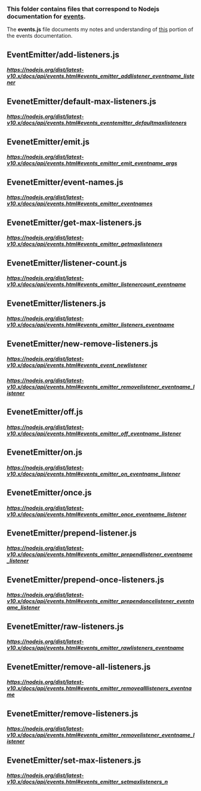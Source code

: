 ### This folder contains files that correspond to Nodejs documentation for [events](https://nodejs.org/api/events.html).


The **events.js** file documents my notes and understanding of [this](https://nodejs.org/api/events.html#events_events) portion 
of the events documentation.

## EventEmitter/add-listeners.js
##### <https://nodejs.org/dist/latest-v10.x/docs/api/events.html#events_emitter_addlistener_eventname_listener>
## EvenetEmitter/default-max-listeners.js
##### <https://nodejs.org/dist/latest-v10.x/docs/api/events.html#events_eventemitter_defaultmaxlisteners>
## EvenetEmitter/emit.js
##### <https://nodejs.org/dist/latest-v10.x/docs/api/events.html#events_emitter_emit_eventname_args>
## EvenetEmitter/event-names.js
##### <https://nodejs.org/dist/latest-v10.x/docs/api/events.html#events_emitter_eventnames>
## EvenetEmitter/get-max-listeners.js
##### <https://nodejs.org/dist/latest-v10.x/docs/api/events.html#events_emitter_getmaxlisteners>
## EvenetEmitter/listener-count.js
##### <https://nodejs.org/dist/latest-v10.x/docs/api/events.html#events_emitter_listenercount_eventname>
## EvenetEmitter/listeners.js
##### <https://nodejs.org/dist/latest-v10.x/docs/api/events.html#events_emitter_listeners_eventname>
## EvenetEmitter/new-remove-listeners.js
##### <https://nodejs.org/dist/latest-v10.x/docs/api/events.html#events_event_newlistener>
##### <https://nodejs.org/dist/latest-v10.x/docs/api/events.html#events_emitter_removelistener_eventname_listener>
## EvenetEmitter/off.js
##### <https://nodejs.org/dist/latest-v10.x/docs/api/events.html#events_emitter_off_eventname_listener>
## EvenetEmitter/on.js
##### <https://nodejs.org/dist/latest-v10.x/docs/api/events.html#events_emitter_on_eventname_listener>
## EvenetEmitter/once.js
##### <https://nodejs.org/dist/latest-v10.x/docs/api/events.html#events_emitter_once_eventname_listener>
## EvenetEmitter/prepend-listener.js
##### <https://nodejs.org/dist/latest-v10.x/docs/api/events.html#events_emitter_prependlistener_eventname_listener>
## EvenetEmitter/prepend-once-listeners.js
##### <https://nodejs.org/dist/latest-v10.x/docs/api/events.html#events_emitter_prependoncelistener_eventname_listener>
## EvenetEmitter/raw-listeners.js
##### <https://nodejs.org/dist/latest-v10.x/docs/api/events.html#events_emitter_rawlisteners_eventname>
## EvenetEmitter/remove-all-listeners.js
##### <https://nodejs.org/dist/latest-v10.x/docs/api/events.html#events_emitter_removealllisteners_eventname>
## EvenetEmitter/remove-listeners.js
##### <https://nodejs.org/dist/latest-v10.x/docs/api/events.html#events_emitter_removelistener_eventname_listener>
## EvenetEmitter/set-max-listeners.js
##### <https://nodejs.org/dist/latest-v10.x/docs/api/events.html#events_emitter_setmaxlisteners_n>